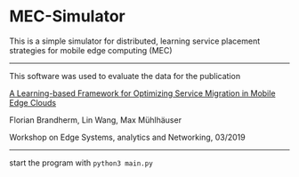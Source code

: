 # MEC-Simulator

This is a simple simulator for distributed, learning service placement strategies for mobile edge computing (MEC)

***

This software was used to evaluate the data for the publication

[A Learning-based Framework for Optimizing Service Migration in Mobile Edge Clouds](https://brandherm.info/wp-content/uploads/2020/04/A-Learning-based-Framework-for-Optimizing-Service-Migration-in-Mobile-Edge-Clouds-2.pdf)

Florian Brandherm, Lin Wang, Max Mühlhäuser

Workshop on Edge Systems, analytics and Networking, 03/2019

***

start the program with `python3 main.py`